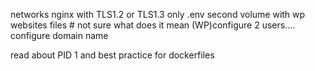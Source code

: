 networks
nginx with TLS1.2 or TLS1.3 only
.env
second volume with wp websites files # not sure what does it mean
(WP)configure 2 users....
configure domain name

read about PID 1 and best practice for dockerfiles